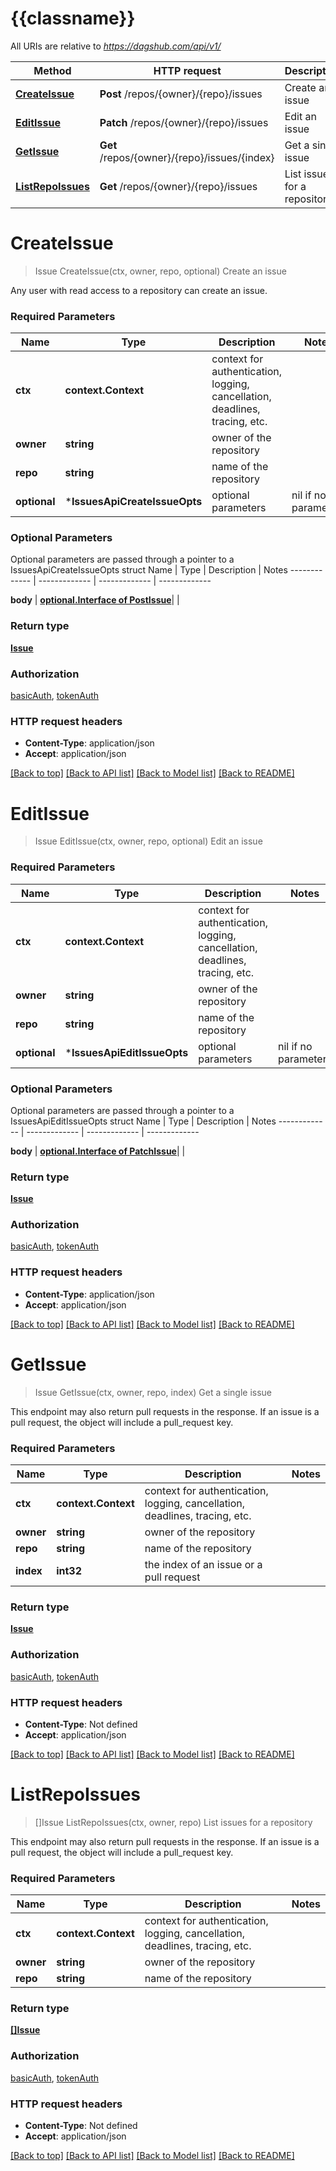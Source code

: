# {{classname}}

All URIs are relative to *https://dagshub.com/api/v1/*

Method | HTTP request | Description
------------- | ------------- | -------------
[**CreateIssue**](IssuesApi.md#CreateIssue) | **Post** /repos/{owner}/{repo}/issues | Create an issue
[**EditIssue**](IssuesApi.md#EditIssue) | **Patch** /repos/{owner}/{repo}/issues | Edit an issue
[**GetIssue**](IssuesApi.md#GetIssue) | **Get** /repos/{owner}/{repo}/issues/{index} | Get a single issue
[**ListRepoIssues**](IssuesApi.md#ListRepoIssues) | **Get** /repos/{owner}/{repo}/issues | List issues for a repository

# **CreateIssue**
> Issue CreateIssue(ctx, owner, repo, optional)
Create an issue

Any user with read access to a repository can create an issue.

### Required Parameters

Name | Type | Description  | Notes
------------- | ------------- | ------------- | -------------
 **ctx** | **context.Context** | context for authentication, logging, cancellation, deadlines, tracing, etc.
  **owner** | **string**| owner of the repository | 
  **repo** | **string**| name of the repository | 
 **optional** | ***IssuesApiCreateIssueOpts** | optional parameters | nil if no parameters

### Optional Parameters
Optional parameters are passed through a pointer to a IssuesApiCreateIssueOpts struct
Name | Type | Description  | Notes
------------- | ------------- | ------------- | -------------


 **body** | [**optional.Interface of PostIssue**](PostIssue.md)|  | 

### Return type

[**Issue**](Issue.md)

### Authorization

[basicAuth](../README.md#basicAuth), [tokenAuth](../README.md#tokenAuth)

### HTTP request headers

 - **Content-Type**: application/json
 - **Accept**: application/json

[[Back to top]](#) [[Back to API list]](../README.md#documentation-for-api-endpoints) [[Back to Model list]](../README.md#documentation-for-models) [[Back to README]](../README.md)

# **EditIssue**
> Issue EditIssue(ctx, owner, repo, optional)
Edit an issue

### Required Parameters

Name | Type | Description  | Notes
------------- | ------------- | ------------- | -------------
 **ctx** | **context.Context** | context for authentication, logging, cancellation, deadlines, tracing, etc.
  **owner** | **string**| owner of the repository | 
  **repo** | **string**| name of the repository | 
 **optional** | ***IssuesApiEditIssueOpts** | optional parameters | nil if no parameters

### Optional Parameters
Optional parameters are passed through a pointer to a IssuesApiEditIssueOpts struct
Name | Type | Description  | Notes
------------- | ------------- | ------------- | -------------


 **body** | [**optional.Interface of PatchIssue**](PatchIssue.md)|  | 

### Return type

[**Issue**](Issue.md)

### Authorization

[basicAuth](../README.md#basicAuth), [tokenAuth](../README.md#tokenAuth)

### HTTP request headers

 - **Content-Type**: application/json
 - **Accept**: application/json

[[Back to top]](#) [[Back to API list]](../README.md#documentation-for-api-endpoints) [[Back to Model list]](../README.md#documentation-for-models) [[Back to README]](../README.md)

# **GetIssue**
> Issue GetIssue(ctx, owner, repo, index)
Get a single issue

This endpoint may also return pull requests in the response. If an issue is a pull request, the object will include a pull_request key.

### Required Parameters

Name | Type | Description  | Notes
------------- | ------------- | ------------- | -------------
 **ctx** | **context.Context** | context for authentication, logging, cancellation, deadlines, tracing, etc.
  **owner** | **string**| owner of the repository | 
  **repo** | **string**| name of the repository | 
  **index** | **int32**| the index of an issue or a pull request | 

### Return type

[**Issue**](Issue.md)

### Authorization

[basicAuth](../README.md#basicAuth), [tokenAuth](../README.md#tokenAuth)

### HTTP request headers

 - **Content-Type**: Not defined
 - **Accept**: application/json

[[Back to top]](#) [[Back to API list]](../README.md#documentation-for-api-endpoints) [[Back to Model list]](../README.md#documentation-for-models) [[Back to README]](../README.md)

# **ListRepoIssues**
> []Issue ListRepoIssues(ctx, owner, repo)
List issues for a repository

This endpoint may also return pull requests in the response. If an issue is a pull request, the object will include a pull_request key.

### Required Parameters

Name | Type | Description  | Notes
------------- | ------------- | ------------- | -------------
 **ctx** | **context.Context** | context for authentication, logging, cancellation, deadlines, tracing, etc.
  **owner** | **string**| owner of the repository | 
  **repo** | **string**| name of the repository | 

### Return type

[**[]Issue**](array.md)

### Authorization

[basicAuth](../README.md#basicAuth), [tokenAuth](../README.md#tokenAuth)

### HTTP request headers

 - **Content-Type**: Not defined
 - **Accept**: application/json

[[Back to top]](#) [[Back to API list]](../README.md#documentation-for-api-endpoints) [[Back to Model list]](../README.md#documentation-for-models) [[Back to README]](../README.md)

